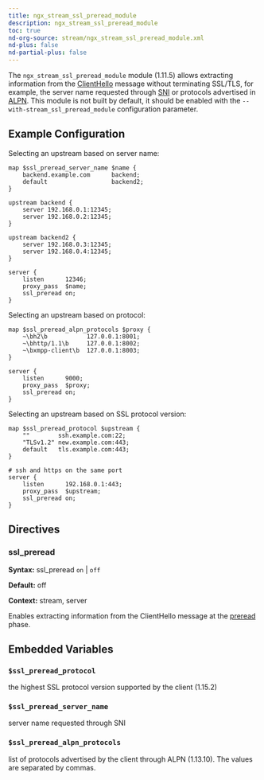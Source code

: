 ```yaml
---
title: ngx_stream_ssl_preread_module
description: ngx_stream_ssl_preread_module
toc: true
nd-org-source: stream/ngx_stream_ssl_preread_module.xml
nd-plus: false
nd-partial-plus: false
---
```



<!--
      ********************************************************************************
      🛑 WARNING: AUTOGENERATED FILE - DO NOT EDIT 🛑 This Markdown file was
      automatically generated from the source XML documentation. Any manual
      changes made directly to this file will be overwritten. To request or
      suggest changes, please edit the source XML files instead.
      https://github.com/nginx/nginx.org/tree/main/xml/en
      ********************************************************************************
      -->


The `ngx_stream_ssl_preread_module` module (1.11.5) allows
extracting information from the
[ClientHello](https://datatracker.ietf.org/doc/html/rfc5246#section-7.4.1.2)
message without terminating SSL/TLS,
for example, the server name requested through
[SNI](https://datatracker.ietf.org/doc/html/rfc6066#section-3)
or protocols advertised in
[ALPN](https://datatracker.ietf.org/doc/html/rfc7301).
This module is not built by default, it should be enabled with the
`--with-stream_ssl_preread_module`
configuration parameter.
## Example Configuration


Selecting an upstream based on server name:

```nginx
map $ssl_preread_server_name $name {
    backend.example.com      backend;
    default                  backend2;
}

upstream backend {
    server 192.168.0.1:12345;
    server 192.168.0.2:12345;
}

upstream backend2 {
    server 192.168.0.3:12345;
    server 192.168.0.4:12345;
}

server {
    listen      12346;
    proxy_pass  $name;
    ssl_preread on;
}

```


Selecting an upstream based on protocol:

```nginx
map $ssl_preread_alpn_protocols $proxy {
    ~\bh2\b           127.0.0.1:8001;
    ~\bhttp/1.1\b     127.0.0.1:8002;
    ~\bxmpp-client\b  127.0.0.1:8003;
}

server {
    listen      9000;
    proxy_pass  $proxy;
    ssl_preread on;
}

```


Selecting an upstream based on SSL protocol version:

```nginx
map $ssl_preread_protocol $upstream {
    ""        ssh.example.com:22;
    "TLSv1.2" new.example.com:443;
    default   tls.example.com:443;
}

# ssh and https on the same port
server {
    listen      192.168.0.1:443;
    proxy_pass  $upstream;
    ssl_preread on;
}

```

## Directives

### ssl_preread

**Syntax:** ssl_preread `on` | `off`

**Default:** off

**Context:** stream, server


Enables extracting information from the ClientHello message at
the [preread](/nginx/module-reference/stream/stream_processing#preread_phase) phase.
## Embedded Variables



### ``$ssl_preread_protocol``


the highest SSL protocol version supported by the client (1.15.2)



### ``$ssl_preread_server_name``


server name requested through SNI



### ``$ssl_preread_alpn_protocols``


list of protocols advertised by the client through ALPN (1.13.10).
The values are separated by commas.



